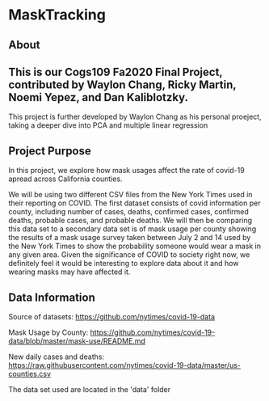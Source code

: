 # MaskTracking

## About 
This is our Cogs109 Fa2020 Final Project, contributed by Waylon Chang, Ricky Martin, Noemi Yepez, and Dan Kaliblotzky. 
-----------------------------------------------------------------------------------------------------------------------

This project is further developed by Waylon Chang as his personal proeject, taking a deeper dive into PCA and multiple linear regression

## Project Purpose
In this project, we explore how mask usages affect the rate of covid-19 apread across California counties. 

We will be using two different CSV files from the New York Times used in their reporting on COVID. The first dataset consists of covid information per county, including number of cases, deaths, confirmed cases, confirmed deaths, probable cases, and probable deaths. We will then be comparing this data set to a secondary data set is of mask usage per county showing the results of a mask usage survey taken between July 2 and 14 used by the New York Times to show the probability someone would wear a mask in any given area. Given the significance of COVID to society right now, we definitely feel it would be interesting to explore data about it and how wearing masks may have affected it.

## Data Information
Source of datasets:
https://github.com/nytimes/covid-19-data

Mask Usage by County:
https://github.com/nytimes/covid-19-data/blob/master/mask-use/README.md

New daily cases and deaths:
https://raw.githubusercontent.com/nytimes/covid-19-data/master/us-counties.csv


The data set used are located in the 'data' folder
